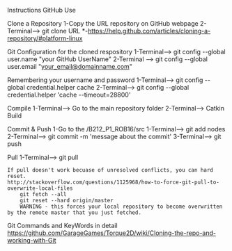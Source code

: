 Instructions GitHub Use

Clone a Repository
	1-Copy the URL repository on GitHub webpage
	2-Terminal--> git clone URL
	*-https://help.github.com/articles/cloning-a-repository/#platform-linux

Git Configuration for the cloned respository
	1-Terminal--> git config --global user.name "your GitHub UserName"
	2-Terminal --> git config --global user.email "your_email@domainname.com"

Remembering your username and password
	1-Terminal--> git config --global credential.helper cache
	2-Terminal--> git config --global credential.helper 'cache --timeout=28800'

Compile
	1-Terminal--> Go to the main repository folder
	2-Terminal--> Catkin Build

Commit & Push
	1-Go to the /B212_P1_ROB16/src
		1-Terminal--> git add nodes
	2-Terminal--> git commit -m 'message about the commit'
	3-Terminal--> git push

Pull
	1-Terminal--> git pull

	If pull doesn't work becuase of unresolved conflicts, you can hard reset.
	http://stackoverflow.com/questions/1125968/how-to-force-git-pull-to-overwrite-local-files
		git fetch --all
		git reset --hard origin/master
		WARNING - this forces your local repository to become overwritten by the remote master that you just fetched.

Git Commands and KeyWords in detail
	https://github.com/GarageGames/Torque2D/wiki/Cloning-the-repo-and-working-with-Git
